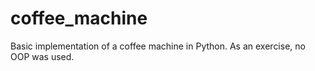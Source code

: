 # coffee_machine
Basic implementation of a coffee machine in Python. As an exercise, no OOP was used.

